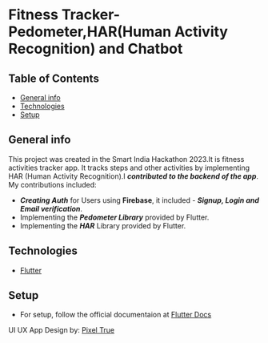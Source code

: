 # Fitness Tracker-Pedometer,HAR(Human Activity Recognition) and Chatbot
## Table of Contents
* [General info](#general-info)
* [Technologies](#technologies)
* [Setup](#setup)

## General info
This project was created in the Smart India Hackathon 2023.It is fitness activities tracker app.
It tracks steps and other activities by implementing HAR (Human Activity Recognition).I ***contributed to the backend of the app***.
My contributions included:
- ***Creating Auth*** for Users using **Firebase**, it included - ***Signup, Login and Email verification***.
- Implementing the ***Pedometer Library*** provided by Flutter.
- Implementing the ***HAR*** Library provided by Flutter.

## Technologies
- [Flutter](https://flutter.dev/)

## Setup
- For setup, follow the official documentaion at [Flutter Docs](https://docs.flutter.dev/)

UI UX App Design by: [Pixel True](https://www.pixeltrue.com/free-ui-kits/fitness-app-ui-kit)

